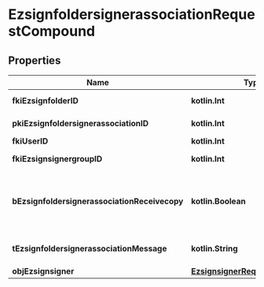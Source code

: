 
# EzsignfoldersignerassociationRequestCompound

## Properties
Name | Type | Description | Notes
------------ | ------------- | ------------- | -------------
**fkiEzsignfolderID** | **kotlin.Int** | The unique ID of the Ezsignfolder | 
**pkiEzsignfoldersignerassociationID** | **kotlin.Int** | The unique ID of the Ezsignfoldersignerassociation |  [optional]
**fkiUserID** | **kotlin.Int** | The unique ID of the User |  [optional]
**fkiEzsignsignergroupID** | **kotlin.Int** | The unique ID of the Ezsignsignergroup |  [optional]
**bEzsignfoldersignerassociationReceivecopy** | **kotlin.Boolean** | If this flag is true. The signatory will receive a copy of every signed Ezsigndocument even if it ain&#39;t required to sign the document. |  [optional]
**tEzsignfoldersignerassociationMessage** | **kotlin.String** | A custom text message that will be added to the email sent. |  [optional]
**objEzsignsigner** | [**EzsignsignerRequestCompound**](EzsignsignerRequestCompound.md) |  |  [optional]



